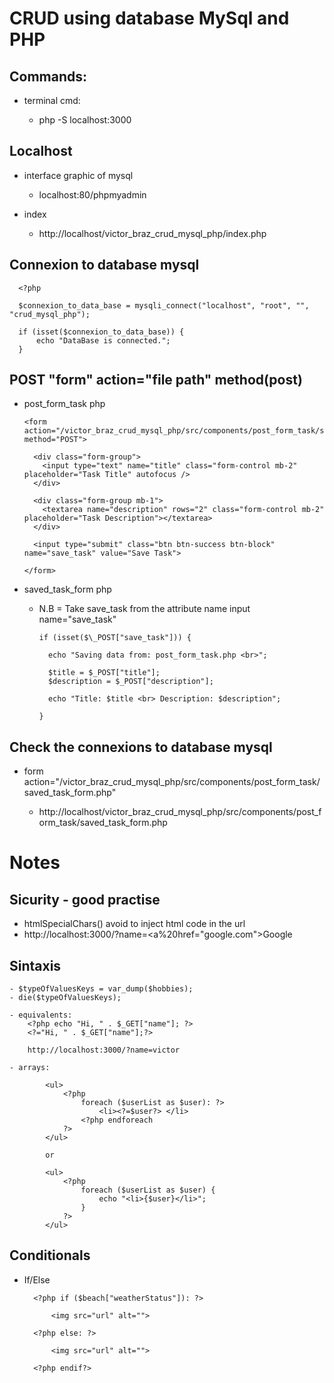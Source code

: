 # CRUD using database MySql and PHP

## Commands:

- terminal cmd:

  - php -S localhost:3000

## Localhost

- interface graphic of mysql

  - localhost:80/phpmyadmin

- index

  - http://localhost/victor_braz_crud_mysql_php/index.php

## Connexion to database mysql

      <?php

      $connexion_to_data_base = mysqli_connect("localhost", "root", "", "crud_mysql_php");

      if (isset($connexion_to_data_base)) {
          echo "DataBase is connected.";
      }

## POST "form" action="file path" method(post)

- post_form_task php

      <form action="/victor_braz_crud_mysql_php/src/components/post_form_task/saved_task_form.php" method="POST">

        <div class="form-group">
          <input type="text" name="title" class="form-control mb-2" placeholder="Task Title" autofocus />
        </div>

        <div class="form-group mb-1">
          <textarea name="description" rows="2" class="form-control mb-2" placeholder="Task Description"></textarea>
        </div>

        <input type="submit" class="btn btn-success btn-block" name="save_task" value="Save Task">

      </form>

- saved_task_form php

  - N.B = Take save_task from the attribute name input name="save_task"

        if (isset($\_POST["save_task"])) {

          echo "Saving data from: post_form_task.php <br>";

          $title = $_POST["title"];
          $description = $_POST["description"];

          echo "Title: $title <br> Description: $description";

        }

## Check the connexions to database mysql

- form action="/victor_braz_crud_mysql_php/src/components/post_form_task/saved_task_form.php"

  - http://localhost/victor_braz_crud_mysql_php/src/components/post_form_task/saved_task_form.php

# Notes

## Sicurity - good practise

- htmlSpecialChars() avoid to inject html code in the url
- http://localhost:3000/?name=<a%20href="google.com">Google</a>

## Sintaxis

    - $typeOfValuesKeys = var_dump($hobbies);
    - die($typeOfValuesKeys);

    - equivalents:
        <?php echo "Hi, " . $_GET["name"]; ?>
        <?="Hi, " . $_GET["name"];?>

        http://localhost:3000/?name=victor

    - arrays:

            <ul>
                <?php
                    foreach ($userList as $user): ?>
                        <li><?=$user?> </li>
                    <?php endforeach
                ?>
            </ul>

            or

            <ul>
                <?php
                    foreach ($userList as $user) {
                        echo "<li>{$user}</li>";
                    }
                ?>
            </ul>

## Conditionals

- If/Else

        <?php if ($beach["weatherStatus"]): ?>

            <img src="url" alt="">

        <?php else: ?>

            <img src="url" alt="">

        <?php endif?>
